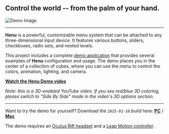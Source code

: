 ## Control the world -- from the palm of your hand.

![Demo Image](http://www.aestheticinteractive.com/clients/henu/Henu-2015-01-16.jpg)

---
**Henu** is a powerful, customizable menu system that can be attached to any three-dimensional input device. It features various buttons, sliders, checkboxes, radio sets, and nested levels.

This project includes a complete [demo application](https://github.com/aestheticinteractive/Henu/tree/master/Unity/Assets/HenuDemo/Scripts) that provides several examples of **Henu** configuration and usage. The demo places you in the center of a collection of cubes, where you can use the menu to control the colors, animation, lighting, and camera.

**[Watch the Henu Demo video](https://www.youtube.com/watch?v=rI2oU7NgZEk)**

_Note: this is a 3D-enabled YouTube video. If you see red/blue 3D coloring, please switch to "Side By Side" mode in the video's 3D options section._

---
Want to try the demo for yourself? Download the `2015-01-16` build here: **[PC](http://www.aestheticinteractive.com/clients/henu/Henu-PC-2015-01-16.zip)** / **[Mac](http://www.aestheticinteractive.com/clients/henu/Henu-Mac-2015-01-16.zip)**

The demo requires an [Oculus Rift headset](https://www.oculus.com/) and a [Leap Motion controller](https://www.leapmotion.com/product/vr).
